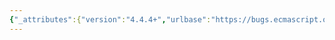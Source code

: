 ```yaml
---
{"_attributes":{"version":"4.4.4+","urlbase":"https://bugs.ecmascript.org/","maintainer":"dherman@mozilla.com"},"bug":{"bug_id":1913,"creation_ts":"2013-09-27 01:54:00 -0700","short_desc":"Missing colons","delta_ts":"2013-09-27 14:47:27 -0700","product":"Draft for 6th Edition","component":"editorial issue","version":"Rev 18: September 5, 2013 Draft","rep_platform":"All","op_sys":"All","bug_status":"RESOLVED","resolution":"FIXED","priority":"Normal","bug_severity":"normal","everconfirmed":true,"reporter":{"uid":"andrebargull","name":"André Bargull"},"assigned_to":{"uid":"allen","name":"Allen Wirfs-Brock"},"long_desc":[{"commentid":5437,"comment_count":0,"who":{"uid":"andrebargull","name":"André Bargull"},"bug_when":"2013-09-27 01:54:31 -0700","thetext":"8.1.1.3.4 - step 3: Insert \":\" after \"Assert\"\n12.1.9 - Runtime Semantics: ArgumentListEvaluation - step 6: Replace \",\" with \":\"\n13.6.4.2 - Runtime Semantics: For In/Of Expression Evaluation Abstract Operation - step 7.a: Insert \":\" after \"Assert\"\n13.6.4.2 - Runtime Semantics: For In/Of Body Evaluation Abstract Operation - step 3.j.i: Insert \":\" after \"Assert\"\n15.1.2.1 - step 16.b.iii: Insert \":\" after \"Assert\"\n21.2.6 - 3rd paragraph: Insert \":\" after \"properties\""},{"commentid":5482,"comment_count":1,"who":{"uid":"allen","name":"Allen Wirfs-Brock"},"bug_when":"2013-09-27 10:43:13 -0700","thetext":"fixed in rev19 editor's draft"},{"commentid":5543,"comment_count":2,"who":{"uid":"allen","name":"Allen Wirfs-Brock"},"bug_when":"2013-09-27 14:47:27 -0700","thetext":"fixed in rev19"}]}}
---
```

